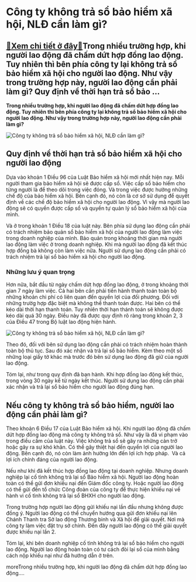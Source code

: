 Công ty không trả sổ bảo hiểm xã hội, NLĐ cần làm gì?
=====================================================

[:gift:Xem chi tiết ở đây:gift:](https://hddtvn.com/cong-ty-khong-tra-so-bao-hiem-xa-hoi-nld-can-lam-gi/)Trong nhiều trường hợp, khi người lao động đã chấm dứt hợp đồng lao động. Tuy nhiên thì bên phía công ty lại không trả sổ bảo hiểm xã hội cho người lao động. Như vậy trong trường hợp này, người lao động cần phải làm gì? Quy định về thời hạn trả sổ bảo …
-------------------------------------------------------------------------------------------------------------------------------------------------------------------------------------------------------------------------------------------------------------

**Trong nhiều trường hợp, khi người lao động đã chấm dứt hợp đồng lao động. Tuy nhiên thì bên phía công ty lại không trả sổ bảo hiểm xã hội cho người lao động. Như vậy trong trường hợp này, người lao động cần phải làm gì?**


![Công ty không trả sổ bảo hiểm xã hội, NLĐ cần làm gì?](https://hddtvn.com/wp-content/uploads/2021/01/xhbh_ugrw.jpg)


Quy định về thời hạn trả sổ bảo hiểm xã hội cho người lao động
--------------------------------------------------------------


Dựa vào khoản 1 Điều 96 của Luật Bảo hiểm xã hội mới nhất hiện nay. Mỗi người tham gia bảo hiểm xã hội sẽ được cấp sổ. Việc cấp sổ bảo hiểm cho từng người là để theo dõi trong việc đóng. Và trong việc được hưởng những chế độ của bảo hiểm xã hội. Bên cạnh đó, nó còn là cơ sở sử dụng để quyết định về các chế độ bảo hiểm xã hội cho người lao động. Vì vậy mà người lao động sẽ có quyền được cấp sổ và quyền tự quản lý sổ bảo hiểm xã hội của mình.


Và ở trong khoản 1 Điều 18 của luật này. Bên phía sử dụng lao động cần phải có trách nhiệm bảo quản sổ bảo hiểm xã hội của người lao động làm việc trong doanh nghiệp của mình. Bảo quản trong khoảng thời gian mà người lao động làm việc ở trong doanh nghiệp. Khi mà người lao động đã kết thúc hợp đồng bà không còn làm việc nữa. Người sử dụng lao động cần phải có trách nhiệm trả lại sổ bảo hiểm xã hội cho người lao động.


### Những lưu ý quan trọng


Hơn nữa, bắt đầu từ ngày chấm dứt hợp đồng lao động, ở trong khoảng thời gian 7 ngày làm việc. Cả hai bên cần phải tiến hành thanh toán toàn bộ những khoản chi phí có liên quan đến quyền lợi của đối phương. Đối với những trườg hợp đặc biệt mà không thể thanh toán được. Hai bên có thể kéo dài thời hạn thanh toán. Tuy nhiên thời hạn thánh toán sẽ không được kéo dài quá 30 ngày. Điều này đã được quy định rõ ràng trong khoản 2, 3 của Điều 47 trong Bộ luật lao động hiện hành.


![Công ty không trả sổ bảo hiểm xã hội, NLĐ cần làm gì?](https://hddtvn.com/wp-content/uploads/2021/01/cap-1.png)


Theo đó, đối với bên sử dụng lao động cần phải có trách nhiệm hoàn thành toàn bộ thủ tục. Sau đó xác nhận và trả lại sổ bảo hiểm. Kèm theo một số những loại giấy tờ khác mà trước đó bên sử dụng lao động đã giữ của người lao động.


Tóm lại, như trong quy định đã bạn hành. Khi hợp đồng lao động kết thúc, trong vòng 30 ngày kể từ ngày kết thúc. Người sử dụng lao động cần phải xác nhận và trả lại sổ bảo hiểm cho người lao động đúng hạn.


Nếu công ty không trả sổ bảo hiểm, người lao động cần phải làm gì?
------------------------------------------------------------------


Theo khoản 6 Điều 17 của Luật Bảo hiểm xã hội. Khi người lao động đã chấm dứt hợp đồng lao động mà công ty không trả sổ. Như vậy là đã vi phạm vào trong điều cấm của luật này. Việc không trả sổ sẽ gây ra những cản trở hoặc gây ra sự khó khăn. Có thể gây thiệt hại đến quyền lợi của người lao động. Bên cạnh đó, nó còn làm ảnh hưởng lớn đến lợi ích hợp pháp.  Và cả lợi ích chính đáng của người lao động.


Nếu như khi đã kết thúc hợp đồng lao động tại doanh nghiệp. Nhưng doanh nghiệp lại cố tình không trả lại sổ Bảo hiểm xã hội. Người lao động hoàn toàn có thể gửi đơn khiếu nại đến Giám đốc công ty. Hoặc người lao động có thể gửi đến tổ chức Công đoàn của công ty để thực hiện khiếu nại về hành vi cố tình không trả lại sổ BHXH cho người lao động.


Trong trường hợp người lao động gửi khiếu nại lần đầu nhưng không được đồng ý. Người lao động có thể chuyển hướng qua gửi đơn khiếu nại lên Chánh Thanh tra Sở lao động Thương binh và Xã hội để giải quyết. Nơi mà công ty làm việc đặt trụ sở chính. Đến đây người lao động có thể giải quyết được khiếu nại lần 2.


Tóm lại, khi bên doanh nghiệp cố tình không trả lại sổ bảo hiểm cho người lao động. Người lao động hoàn toàn có tư cách đòi lại sổ của mình bằng cách nộp khiếu nại như đã hướng dẫn ở trên.


moreTrong nhiều trường hợp, khi người lao động đã chấm dứt hợp đồng lao động….

